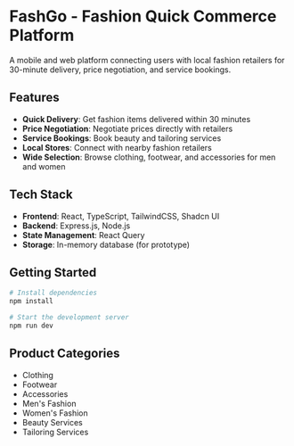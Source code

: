 # FashGo - Fashion Quick Commerce Platform

A mobile and web platform connecting users with local fashion retailers for 30-minute delivery, price negotiation, and service bookings.

## Features

- **Quick Delivery**: Get fashion items delivered within 30 minutes
- **Price Negotiation**: Negotiate prices directly with retailers
- **Service Bookings**: Book beauty and tailoring services
- **Local Stores**: Connect with nearby fashion retailers
- **Wide Selection**: Browse clothing, footwear, and accessories for men and women

## Tech Stack

- **Frontend**: React, TypeScript, TailwindCSS, Shadcn UI
- **Backend**: Express.js, Node.js
- **State Management**: React Query
- **Storage**: In-memory database (for prototype)

## Getting Started

```bash
# Install dependencies
npm install

# Start the development server
npm run dev
```

## Product Categories

- Clothing
- Footwear
- Accessories
- Men's Fashion
- Women's Fashion
- Beauty Services
- Tailoring Services